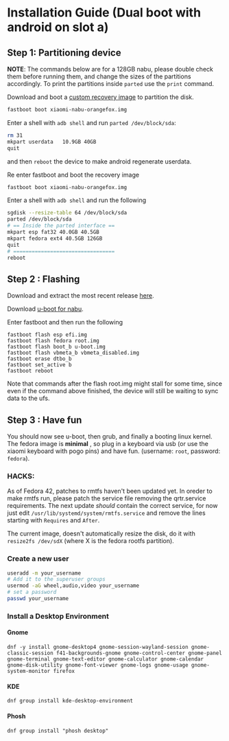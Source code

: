 # Installation Guide (Dual boot with android on slot a)

## Step 1: Partitioning device

**NOTE**: The commands below are for a 128GB nabu, please double check them before running them, and change the sizes of the partitions accordingly. To print the partitions inside `parted` use the `print` command.

Download and boot a [custom recovery image](https://github.com/serdeliuk/xiaomi-nabu-orangefox/releases) to partition the disk.

```sh
fastboot boot xiaomi-nabu-orangefox.img 
```

Enter a shell with `adb shell` and run `parted /dev/block/sda`: 

```sh
rm 31
mkpart userdata   10.9GB 40GB
quit
```

and then `reboot` the device to make android regenerate userdata. 

Re enter fastboot and boot the recovery image

```sh
fastboot boot xiaomi-nabu-orangefox.img 
```

Enter a shell with `adb shell` and run the following

```sh
sgdisk --resize-table 64 /dev/block/sda
parted /dev/block/sda
# == Inside the parted interface ==
mkpart esp fat32 40.0GB 40.5GB
mkpart fedora ext4 40.5GB 126GB
quit 
# =================================
reboot
```

## Step 2 : Flashing

Download and extract the most recent release [here](https://github.com/nik012003/nabu-fedora-builder/releases).

Download [u-boot for nabu](https://gitlab.com/sm8150-mainline/u-boot/-/jobs).

Enter fastboot and then run the following

```
fastboot flash esp efi.img
fastboot flash fedora root.img
fastboot flash boot_b u-boot.img
fastboot flash vbmeta_b vbmeta_disabled.img
fastboot erase dtbo_b
fastboot set_active b
fastboot reboot
```

Note that commands after the flash root.img might stall for some time, since even if the command above finished, the device will still be waiting to sync data to the ufs.

## Step 3 : Have fun 

You should now see u-boot, then grub, and finally a booting linux kernel. 
The fedora image is __minimal__ , so plug in a keyboard via usb (or use the xiaomi keyboard with pogo pins) and have fun. (username: `root`, password: `fedora`). 

### HACKS: 

As of Fedora 42, patches to rmtfs haven't been updated yet. In oreder to make 
rmtfs run, please patch the service file removing the qrtr.service requirements.
The next update *should* contain the correct service, for now just edit `/usr/lib/systemd/system/rmtfs.service` 
and remove the lines starting with `Requires` and `After`.

The current image, doesn't automatically resize the disk, do it with `resize2fs /dev/sdX` (where X is the fedora rootfs partition).

### Create a new user 

```sh
useradd -m your_username
# Add it to the superuser groups
usermod -aG wheel,audio,video your_username
# set a password 
passwd your_username
```

### Install a Desktop Environment

#### Gnome 
```
dnf -y install gnome-desktop4 gnome-session-wayland-session gnome-classic-session f41-backgrounds-gnome gnome-control-center gnome-panel gnome-terminal gnome-text-editor gnome-calculator gnome-calendar gnome-disk-utility gnome-font-viewer gnome-logs gnome-usage gnome-system-monitor firefox
```

#### KDE 

```
dnf group install kde-desktop-environment
```

#### Phosh 

```
dnf group install "phosh desktop"
```
